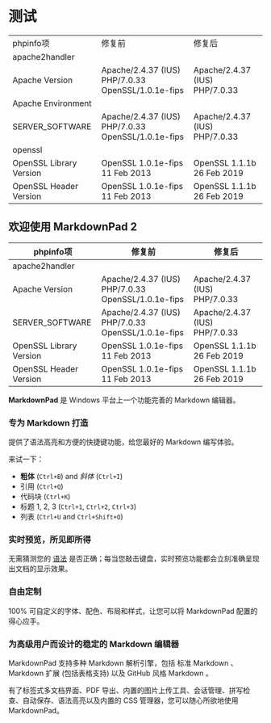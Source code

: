 # 测试
<table>
 <tr>
  <td>phpinfo项</td>
  <td>修复前</td>
  <td>修复后</td>
 </tr>
 <tr>
  <td colspan=3>apache2handler</td>
 </tr>
 <tr>
  <td>Apache Version</td>
  <td>Apache/2.4.37 (IUS) PHP/7.0.33 OpenSSL/1.0.1e-fips</td>
  <td>Apache/2.4.37 (IUS) PHP/7.0.33</td>
 </tr>
 <tr>
  <td colspan=3>Apache Environment</td>
 </tr>
 <tr>
  <td>SERVER_SOFTWARE</td>
  <td>Apache/2.4.37 (IUS) PHP/7.0.33 OpenSSL/1.0.1e-fips</td>
  <td>Apache/2.4.37 (IUS) PHP/7.0.33</td>
 </tr>
 <tr>
  <td colspan=3>openssl</td>
 </tr>
 <tr>
  <td>OpenSSL Library Version</td>
  <td>OpenSSL 1.0.1e-fips 11 Feb 2013</td>
  <td>OpenSSL 1.1.1b 26 Feb 2019</td>
 </tr>
 <tr>
  <td>OpenSSL Header Version</td>
  <td>OpenSSL 1.0.1e-fips 11 Feb 2013</td>
  <td>OpenSSL 1.1.1b 26 Feb 2019</td>
 </tr>
</table>



## 欢迎使用 MarkdownPad 2 ##


| phpinfo项					| 修复前 											| 修复后 						|
| ------------------------- | ------------------------------------------------- | ----------------------------- |
| apache2handler|
| Apache Version			| Apache/2.4.37 (IUS) PHP/7.0.33 OpenSSL/1.0.1e-fips| Apache/2.4.37 (IUS) PHP/7.0.33|
| SERVER_SOFTWARE			| Apache/2.4.37 (IUS) PHP/7.0.33 OpenSSL/1.0.1e-fips| Apache/2.4.37 (IUS) PHP/7.0.33|
| OpenSSL Library Version	| OpenSSL 1.0.1e-fips 11 Feb 2013					| OpenSSL 1.1.1b 26 Feb 2019	|
| OpenSSL Header Version	| OpenSSL 1.0.1e-fips 11 Feb 2013					| OpenSSL 1.1.1b 26 Feb 2019	|


**MarkdownPad** 是 Windows 平台上一个功能完善的 Markdown 编辑器。

### 专为 Markdown 打造 ###

提供了语法高亮和方便的快捷键功能，给您最好的 Markdown 编写体验。

来试一下：

- **粗体** (`Ctrl+B`) and *斜体* (`Ctrl+I`)
- 引用 (`Ctrl+Q`)
- 代码块 (`Ctrl+K`)
- 标题 1, 2, 3 (`Ctrl+1`, `Ctrl+2`, `Ctrl+3`)
- 列表 (`Ctrl+U` and `Ctrl+Shift+O`)

### 实时预览，所见即所得 ###

无需猜测您的 [语法](http://markdownpad.com) 是否正确；每当您敲击键盘，实时预览功能都会立刻准确呈现出文档的显示效果。

### 自由定制 ###
 
100% 可自定义的字体、配色、布局和样式，让您可以将 MarkdownPad 配置的得心应手。

### 为高级用户而设计的稳定的 Markdown 编辑器 ###
 
 MarkdownPad 支持多种 Markdown 解析引擎，包括 标准 Markdown 、 Markdown 扩展 (包括表格支持) 以及 GitHub 风格 Markdown 。
 
 有了标签式多文档界面、PDF 导出、内置的图片上传工具、会话管理、拼写检查、自动保存、语法高亮以及内置的 CSS 管理器，您可以随心所欲地使用 MarkdownPad。
